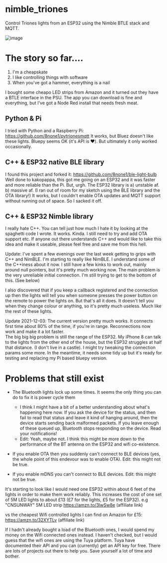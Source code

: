 # nimble_triones
Control Triones lights from an ESP32 using the Nimble BTLE stack and MQTT.

![image](https://user-images.githubusercontent.com/6552931/126961723-b64c8e99-0da0-4924-b254-b4c116330f11.png)


# The story so far....

1) I'm a cheapskate
2) I like controlling things with software
3) When you've got a hammer, everything is a nail


I bought some cheapo LED strips from Amazon and it turned out they have a BTLE interface in the PSU.  The app you can download is fine and everything, but I've got a Node Red install that needs fresh meat.

## Python & Pi
I tried with Python and a Raspberry Pi:  https://github.com/8none1/pytrionesmqtt
It works, but Bluez doesn't like these lights.  Bluepy seems OK (it's API is ❤️).  But ultimately it only worked occasionally.

## C++ & ESP32 native BLE library
I found this project and forked it:  https://github.com/8none1/ble-light-bulb
Well done to kakopappa, this got me going on an ESP32 and it was faster and more reliable than the Pi.
But, urgh.  The ESP32 library is a) unstable af. b) massive af. (I ran out of room for my sketch using the BLE library and the OTA library!) 
It works, but I couldn't enable OTA updates and MQTT support without running out of space.  So I sacked it off.

## C++ & ESP32 Nimble library
I really hate C++.
You can tell just how much I hate it by looking at the spaghetti code I wrote.
It works.  Kinda.
I still need to try and add OTA support etc.
If anyone out there understands C++ and would like to take this idea and make it useable, please feel free and save me from this hell.

Update:  I've spent a few evenings over the last week getting to grips with C++ and NimBLE.  I'm starting to really like NimBLE.  I understand some of the C++iness about it now.
I still have a few kinks to work out, mainly around null pointers, but it's pretty much working now.
The main problem is the very unreliable initial connection. I'm still trying to get to the bottom of this. (See below)

I also discovered that if you keep a callback registered and the connection up then the lights will tell you when someone presses the power button on the remote to power the lights on.  But that's all it does.  It doesn't tell you when they change colour or anything, so it's pretty much useless. Much like the rest of these lights.

Update 2021-12-03:  The current version pretty much works.  It connects first time about 80% of the time, if you're in range. Reconnections now work and make it a lot faster.  
The big big big problem is still the range of the ESP32.  My iPhone 8 can talk to the lights from the other end of the house, but the ESP32 struggles at half that distance.  (I don't live in a castle).
I might try tweaking the connection params some more.
In the meantime, it needs some tidy up but it's ready for testing and replacing my Pi based bluepy version.


# Problems that still exist
 - The Bluetooth lights lock up some times.  It seems the only thing you can do to fix it is power cycle them
   - I think I might have a bit of a better understanding about what's happening here now.  If you ask the device for the status, and then fail to read that status and leave it kind of hanging around, then the device starts sending back malformed packets. If you leave enough of these queued up, Bluetooth stops responding on the device.  Read your notifications!
   - Edit: Yeah, maybe not.  I think this might be more down to the performance of the BT antenna on the ESP32 and wifi co-existence.

 - If you enable OTA then you suddenly can't connect to BLE devices (yes, the whole point of this endevour was to enable OTA).  Edit: this might not be true.
 - If you enable mDNS you can't connect to BLE devices.  Edit: this might not be true.
 
 It's starting to look like I would need one ESP32 within about 6 feet of the lights in order to make them work reliably.  This increases the cost of one set of 5M LED lights to about £13 (£7 for the lights, £5 for the ESP32).  e.g "CNSUNWAY" 5M LED strip https://amzn.to/3lwSw8e  (affiliate link)

 vs the cheapest Wifi controlled lights I can find on Amazon for £15:  https://amzn.to/32XYTLv  (affiliate link)

 If I hadn't already bought a load of the Bluetooth ones, I would spend my money on the Wifi connected ones instead.  I haven't checked, but I would guess that the wifi ones are using the Tuya platform.  Tuya have documented their API and you can (currently) get an API key for free.  There are lots of projects out there to help you.  Save yourself a lot of time and bother.






